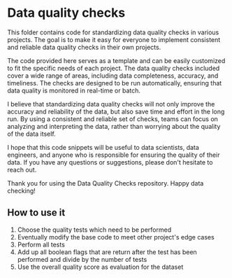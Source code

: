 # Data quality checks

This folder contains code for standardizing data quality checks in various projects. The goal is to make it easy for everyone to implement consistent and reliable data quality checks in their own projects.

The code provided here serves as a template and can be easily customized to fit the specific needs of each project. The data quality checks included cover a wide range of areas, including data completeness, accuracy, and timeliness. The checks are designed to be run automatically, ensuring that data quality is monitored in real-time or batch.

I believe that standardizing data quality checks will not only improve the accuracy and reliability of the data, but also save time and effort in the long run. By using a consistent and reliable set of checks, teams can focus on analyzing and interpreting the data, rather than worrying about the quality of the data itself.

I hope that this code snippets will be useful to data scientists, data engineers, and anyone who is responsible for ensuring the quality of their data. If you have any questions or suggestions, please don't hesitate to reach out.

Thank you for using the Data Quality Checks repository. Happy data checking!

## How to use it

1. Choose the quality tests which need to be performed
2. Eventually modify the base code to meet other project's edge cases
3. Perform all tests
4. Add up all boolean flags that are return after the test has been performed and divide by the number of tests
5. Use the overall quality score as evaluation for the dataset
